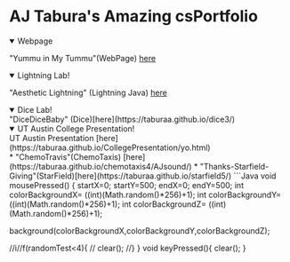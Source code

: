 # AJ Tabura's Amazing csPortfolio

<details open>
<summary>Webpage</summary>
 
 "Yummu in My Tummu"(WebPage) [here](https://taburaa.github.io/YummuInMyTummu/1test/tummu.html)
 
</details>
<details open>
 <summary>Lightning Lab!</summary>
 
"Aesthetic Lightning" (Lightning Java) [here](https://taburaa.github.io/lightning2/)

 </details>
 <details open>
 <summary>Dice Lab!</summary>
"DiceDiceBaby" (Dice)[here](https://taburaa.github.io/dice3/)
 </details>
 <details open>
 <summary>UT Austin College Presentation!</summary>
UT Austin Presentation [here](https://taburaa.github.io/CollegePresentation/yo.html)
 </details>
* "ChemoTravis"(ChemoTaxis) [here](https://taburaa.github.io/chemotaxis4/AJsound/)
* "Thanks-Starfield-Giving"(StarField)[here](https://taburaa.github.io/starfield5/)
```Java
void mousePressed()
{
startX=0;
startY=500;
endX=0;
endY=500;
int colorBackgroundX= ((int)(Math.random()*256)+1);
int colorBackgroundY= ((int)(Math.random()*256)+1);
int colorBackgroundZ= ((int)(Math.random()*256)+1);

 background(colorBackgroundX,colorBackgroundY,colorBackgroundZ); 

//i//f(randomTest<4){
// clear(); 
//}
}
void keyPressed(){
 clear(); 
}
```
